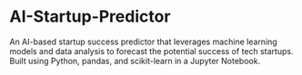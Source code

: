 # AI-Startup-Predictor
An AI-based startup success predictor that leverages machine learning models and data analysis to forecast the potential success of tech startups. Built using Python, pandas, and scikit-learn in a Jupyter Notebook.
